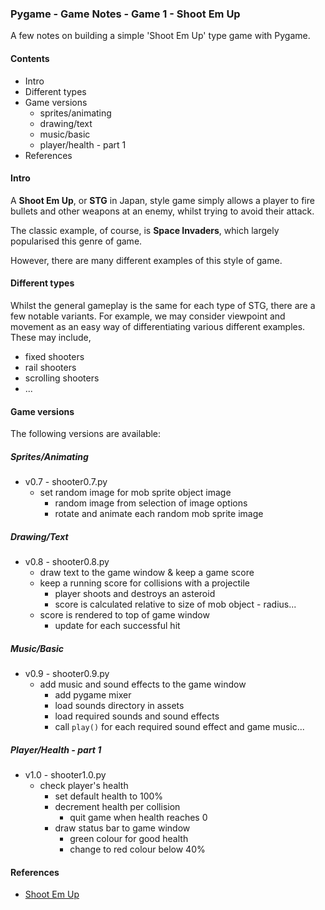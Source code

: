 ### Pygame - Game Notes - Game 1 - Shoot Em Up

A few notes on building a simple 'Shoot Em Up' type game with Pygame.

#### Contents
* Intro
* Different types
* Game versions
  * sprites/animating
  * drawing/text
  * music/basic
  * player/health - part 1
* References

#### Intro
A **Shoot Em Up**, or **STG** in Japan, style game simply allows a player to fire bullets and other weapons at an enemy, whilst trying to avoid their attack.

The classic example, of course, is **Space Invaders**, which largely popularised this genre of game.

However, there are many different examples of this style of game.

#### Different types
Whilst the general gameplay is the same for each type of STG, there are a few notable variants. For example, we may consider viewpoint and movement as an easy way of differentiating various different examples. These may include,

  * fixed shooters
  * rail shooters
  * scrolling shooters
  * ...

#### Game versions
The following versions are available:

##### Sprites/Animating
  * v0.7 - shooter0.7.py
    * set random image for mob sprite object image
      * random image from selection of image options
      * rotate and animate each random mob sprite image

##### Drawing/Text
  * v0.8 - shooter0.8.py
    * draw text to the game window & keep a game score
    * keep a running score for collisions with a projectile
        * player shoots and destroys an asteroid
        * score is calculated relative to size of mob object - radius...
    * score is rendered to top of game window
        * update for each successful hit

##### Music/Basic
  * v0.9 - shooter0.9.py
    * add music and sound effects to the game window
      * add pygame mixer
      * load sounds directory in assets
      * load required sounds and sound effects
      * call `play()` for each required sound effect and game music...

##### Player/Health - part 1
  * v1.0 - shooter1.0.py
    * check player's health
        * set default health to 100%
        * decrement health per collision
          * quit game when health reaches 0
        * draw status bar to game window
          * green colour for good health
          * change to red colour below 40%

#### References
* [Shoot Em Up](https://en.wikipedia.org/wiki/Shoot_'em_up)
